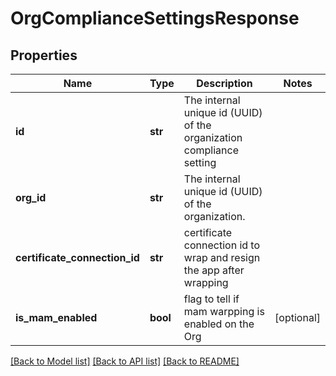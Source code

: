 # OrgComplianceSettingsResponse

## Properties
Name | Type | Description | Notes
------------ | ------------- | ------------- | -------------
**id** | **str** | The internal unique id (UUID) of the organization compliance setting | 
**org_id** | **str** | The internal unique id (UUID) of the organization. | 
**certificate_connection_id** | **str** | certificate connection id to wrap and resign the app after wrapping | 
**is_mam_enabled** | **bool** | flag to tell if mam warpping is enabled on the Org | [optional] 

[[Back to Model list]](../README.md#documentation-for-models) [[Back to API list]](../README.md#documentation-for-api-endpoints) [[Back to README]](../README.md)

